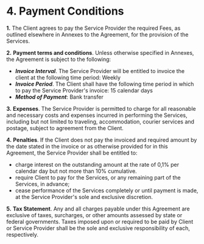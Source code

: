 # 4. Payment Conditions

**1.** The Client agrees to pay the Service Provider the required Fees, as outlined elsewhere in Annexes to the Agreement, for the provision of the Services. 

**2.** **Payment terms and conditions**. Unless otherwise specified in Annexes, the Agreement is subject to the following:

* _**Invoice Interval**_. The Service Provider will be entitled to invoice the client at the following time period: Weekly
* _**Invoice Period**_. The Client shall have the following time period in which to pay the Service Provider's invoice: 15 calendar days
* _**Method of Payment**_: Bank transfer

**3.** **Expenses**. The Service Provider is permitted to charge for all reasonable and necessary costs and expenses incurred in performing the Services, including but not limited to traveling, accommodation, courier services and postage, subject to agreement from the Client.

**4.** **Penalties**. If the Client does not pay the invoiced and required amount by the date stated in the invoice or as otherwise provided for in this Agreement, the Service Provider shall be entitled to:

* charge interest on the outstanding amount at the rate of 0,1% per calendar day but not more than 10% cumulative.
* require Client to pay for the Services, or any remaining part of the Services, in advance;
* cease performance of the Services completely or until payment is made, at the Service Provider's sole and exclusive discretion.

**5.** **Tax Statement**. Any and all charges payable under this Agreement are exclusive of taxes, surcharges, or other amounts assessed by state or federal governments. Taxes imposed upon or required to be paid by Client or Service Provider shall be the sole and exclusive responsibility of each, respectively.

